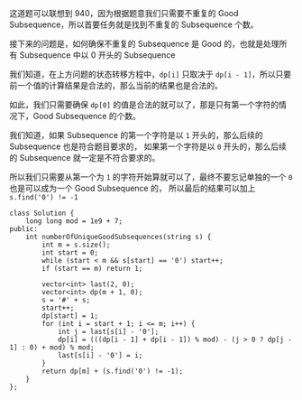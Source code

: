 这道题可以联想到 940，因为根据题意我们只需要不重复的 Good Subsequence，所以首要任务就是找到不重复的 Subsequence 个数。

接下来的问题是，如何确保不重复的 Subsequence 是 Good 的，也就是处理所有 Subsequence 中以 0 开头的 Subsequence

我们知道，在上方问题的状态转移方程中，`dp[i]` 只取决于 `dp[i - 1]`，所以只要前一个值的计算结果是合法的，那么当前的结果也是合法的。

如此，我们只需要确保 `dp[0]` 的值是合法的就可以了，那是只有第一个字符的情况下，Good Subsequence 的个数。

我们知道，如果 Subsequence 的第一个字符是以 `1` 开头的，那么后续的 Subsequence 也是符合题目要求的，
如果第一个字符是以 `0` 开头的，那么后续的 Subsequence 就一定是不符合要求的。

所以我们只需要从第一个为 `1` 的字符开始算就可以了，最终不要忘记单独的一个 `0`  也是可以成为一个 Good Subsequence 的，
所以最后的结果可以加上 `s.find('0') != -1`

```
class Solution {
    long long mod = 1e9 + 7;
public:
    int numberOfUniqueGoodSubsequences(string s) {
        int m = s.size();
        int start = 0;
        while (start < m && s[start] == '0') start++;
        if (start == m) return 1;

        vector<int> last(2, 0);
        vector<int> dp(m + 1, 0);
        s = '#' + s;
        start++;
        dp[start] = 1;
        for (int i = start + 1; i <= m; i++) {
            int j = last[s[i] - '0'];
            dp[i] = (((dp[i - 1] + dp[i - 1]) % mod) - (j > 0 ? dp[j - 1] : 0) + mod) % mod;
            last[s[i] - '0'] = i; 
        }
        return dp[m] + (s.find('0') != -1);
    }
};
```